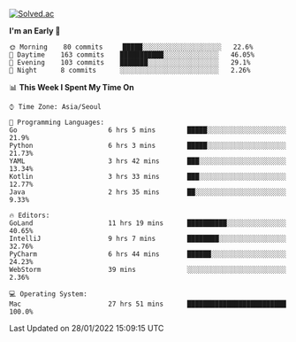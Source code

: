 [![Solved.ac](http://mazassumnida.wtf/api/v2/generate_badge?boj=kuckjwi)](https://solved.ac/kuckjwi)
<!--START_SECTION:waka-->
**I'm an Early 🐤** 

```text
🌞 Morning    80 commits     █████░░░░░░░░░░░░░░░░░░░░   22.6% 
🌆 Daytime    163 commits    ███████████░░░░░░░░░░░░░░   46.05% 
🌃 Evening    103 commits    ███████░░░░░░░░░░░░░░░░░░   29.1% 
🌙 Night      8 commits      ░░░░░░░░░░░░░░░░░░░░░░░░░   2.26%

```


📊 **This Week I Spent My Time On** 

```text
⌚︎ Time Zone: Asia/Seoul

💬 Programming Languages: 
Go                       6 hrs 5 mins        █████░░░░░░░░░░░░░░░░░░░░   21.9% 
Python                   6 hrs 3 mins        █████░░░░░░░░░░░░░░░░░░░░   21.73% 
YAML                     3 hrs 42 mins       ███░░░░░░░░░░░░░░░░░░░░░░   13.34% 
Kotlin                   3 hrs 33 mins       ███░░░░░░░░░░░░░░░░░░░░░░   12.77% 
Java                     2 hrs 35 mins       ██░░░░░░░░░░░░░░░░░░░░░░░   9.33%

🔥 Editors: 
GoLand                   11 hrs 19 mins      ██████████░░░░░░░░░░░░░░░   40.65% 
IntelliJ                 9 hrs 7 mins        ████████░░░░░░░░░░░░░░░░░   32.76% 
PyCharm                  6 hrs 44 mins       ██████░░░░░░░░░░░░░░░░░░░   24.23% 
WebStorm                 39 mins             ░░░░░░░░░░░░░░░░░░░░░░░░░   2.36%

💻 Operating System: 
Mac                      27 hrs 51 mins      █████████████████████████   100.0%

```


 Last Updated on 28/01/2022 15:09:15 UTC
<!--END_SECTION:waka-->
